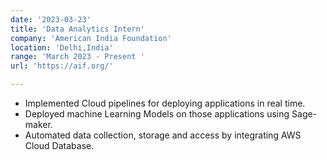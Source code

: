 ```yaml
---
date: '2023-03-23'
title: 'Data Analytics Intern'
company: 'American India Foundation'
location: 'Delhi,India'
range: 'March 2023 - Present '
url: 'https://aif.org/'

---
```


- Implemented Cloud pipelines for deploying applications in real time.
- Deployed machine Learning Models on those applications using Sage-maker.
- Automated data collection, storage and access by integrating AWS Cloud Database.